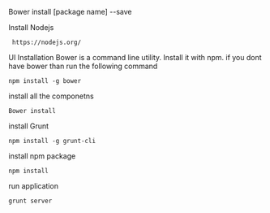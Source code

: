 Bower install [package name] --save



Install Nodejs

     https://nodejs.org/

UI Installation
Bower is a command line utility. Install it with npm.
if you dont have bower than run the following command

    npm install -g bower

install all the componetns
    
    Bower install

install Grunt

    npm install -g grunt-cli

install npm package

    npm install

run application

    grunt server


